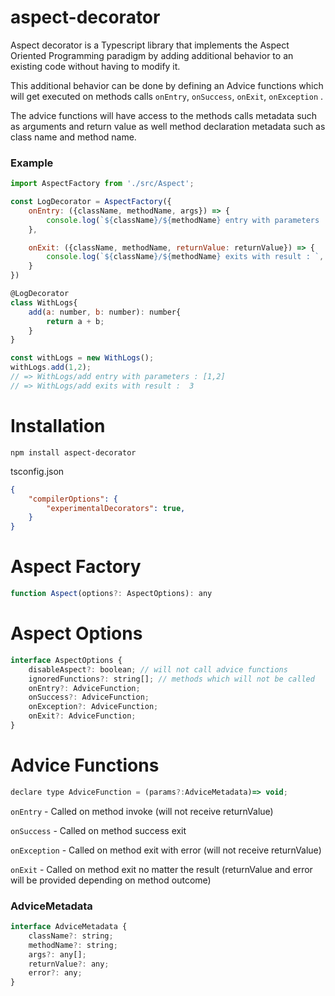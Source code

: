 # aspect-decorator

Aspect decorator is a Typescript library that implements the Aspect Oriented Programming paradigm by adding additional behavior to an existing code without having to modify it.

This additional behavior can be done by defining an Advice functions which will get executed on methods calls `onEntry`, `onSuccess`, `onExit`, `onException` .

The advice functions will have access to the methods calls metadata such as arguments and return value as well method declaration metadata such as class name and method name.

### Example

```javascript
import AspectFactory from './src/Aspect';

const LogDecorator = AspectFactory({
    onEntry: ({className, methodName, args}) => {
        console.log(`${className}/${methodName} entry with parameters :`, JSON.stringify(args));
    },

    onExit: ({className, methodName, returnValue: returnValue}) => {
        console.log(`${className}/${methodName} exits with result : `, JSON.stringify(returnValue));
    }
})

@LogDecorator
class WithLogs{
    add(a: number, b: number): number{
        return a + b;
    }
}

const withLogs = new WithLogs();
withLogs.add(1,2);
// => WithLogs/add entry with parameters : [1,2]
// => WithLogs/add exits with result :  3

```

# Installation

```
npm install aspect-decorator
```

tsconfig.json
```json
{
    "compilerOptions": {
        "experimentalDecorators": true,
    }
}
```

# Aspect Factory

```javascript
function Aspect(options?: AspectOptions): any 
```

# Aspect Options 
```javascript
interface AspectOptions {
    disableAspect?: boolean; // will not call advice functions
    ignoredFunctions?: string[]; // methods which will not be called
    onEntry?: AdviceFunction; 
    onSuccess?: AdviceFunction;
    onException?: AdviceFunction;
    onExit?: AdviceFunction;
}
```

# Advice Functions
```javascript
declare type AdviceFunction = (params?:AdviceMetadata)=> void;
```

`onEntry` - Called on method invoke (will not receive returnValue)

`onSuccess` - Called on method success exit

`onException` - Called on method exit with error (will not receive returnValue)

`onExit` - Called on method exit no matter the result (returnValue and error will be provided depending on method outcome)

### AdviceMetadata
```javascript
interface AdviceMetadata {
    className?: string;
    methodName?: string;
    args?: any[];
    returnValue?: any;
    error?: any;
}
```